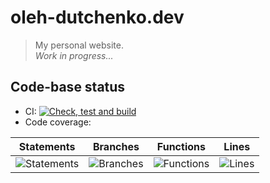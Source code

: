# oleh-dutchenko.dev

> My personal website.  
> _Work in progress..._

## Code-base status

-   CI: [![Check, test and build](https://github.com/OlehDutchenko/oleh-dutchenko.dev/actions/workflows/ci.yml/badge.svg)](https://github.com/OlehDutchenko/oleh-dutchenko.dev/actions/workflows/ci.yml)
-   Code coverage:

| Statements                                                                        | Branches                                                                       | Functions                                                                        | Lines                                                                    |
| --------------------------------------------------------------------------------- | ------------------------------------------------------------------------------ | -------------------------------------------------------------------------------- | ------------------------------------------------------------------------ |
| ![Statements](https://img.shields.io/badge/statements-32.2%25-red.svg?style=flat) | ![Branches](https://img.shields.io/badge/branches-15.12%25-red.svg?style=flat) | ![Functions](https://img.shields.io/badge/functions-22.48%25-red.svg?style=flat) | ![Lines](https://img.shields.io/badge/lines-32.69%25-red.svg?style=flat) |
